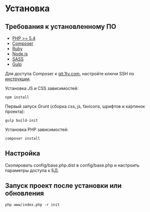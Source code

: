# Установка

## Требования к установленному ПО

 * [PHP >= 5.4](http://www.php.net/)
 * [Composer](https://getcomposer.org/download/)
 * [Ruby](http://rubyinstaller.org/)
 * [Node.js](https://nodejs.org/en/download/)
 * [SASS](http://sass-lang.com/)
 * [Gulp](http://gulpjs.com/)

Для доступа Composer к [git.1tv.com](https://git.1tv.com/), настройте ключи SSH по [инструкции](https://git.1tv.com/help/ssh/README).

Установка JS и CSS зависимостей:

```
npm install
```

Первый запуск Grunt (сборка css, js, favicons, шрифтов и картинок проекта):

```
gulp build-init 
```

Установка PHP зависимостей:

```
composer install
```


## Настройка

Скопировать config/base.php.dist в config/base.php и настроить параметры доступа к БД.

 
## Запуск проект после установки или обновления

```
php www/index.php -r init
```
